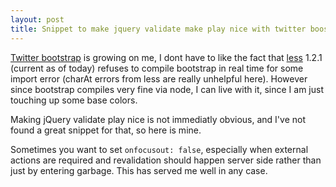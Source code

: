 ```yaml
---
layout: post
title: Snippet to make jquery validate make play nice with twitter boostrap
---
```


[Twitter bootstrap](http://twitter.github.com/bootstrap/index.html) is growing on me, I dont have to like the fact that [less](http://lesscss.org/) 1.2.1 (current as of today) refuses to compile bootstrap in real time for some import error (charAt errors from less are really unhelpful here). However since bootstrap compiles very fine via node, I can live with it, since I am just touching up some base colors.

Making jQuery validate play nice is not immediatly obvious, and I've not found a great snippet for that, so here is mine.

<script src="https://gist.github.com/1864941.js"> </script>

Sometimes you want to set <code>onfocusout: false</code>, especially when external actions are required and revalidation should happen server side rather than just by entering garbage. This has served me well in any case.